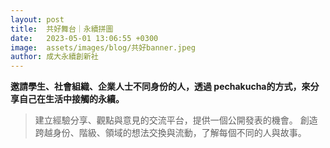 ```yaml
---
layout: post
title:  共好舞台｜永續拼圖
date:   2023-05-01 13:06:55 +0300
image:  assets/images/blog/共好banner.jpeg
author: 成大永續創新社
---
```


**邀請學生、社會組織、企業人士不同身份的人，透過 pechakucha的方式，來分享自己在生活中接觸的永續。**

> 建立經驗分享、觀點與意見的交流平台，提供一個公開發表的機會。
創造跨越身份、階級、領域的想法交換與流動，了解每個不同的人與故事。


